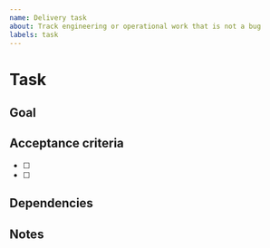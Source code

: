 ```yaml
---
name: Delivery task
about: Track engineering or operational work that is not a bug
labels: task
---
```


# Task

## Goal

<!-- Describe the desired outcome. -->

## Acceptance criteria

- [ ]
- [ ]

## Dependencies

<!-- List related issues, PRs, or external milestones. -->

## Notes

<!-- Additional context or open questions. -->
